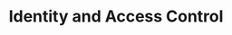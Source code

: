 ---
title: Identity and Access Control      # ← label in the sidebar
nav_order: 3             # ← 1st section in the whole book
has_children: true       # ← tells JTD to expect child pages
parent: Web
permalink: /web/Identity/    # (nice clean URL, optional)
---